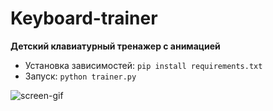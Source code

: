 # Keyboard-trainer
**Детский клавиатурный тренажер с анимацией**

* Установка зависимостей: `pip install requirements.txt`
* Запуск: `python trainer.py`

![screen-gif](./demo-keyboard.gif)
